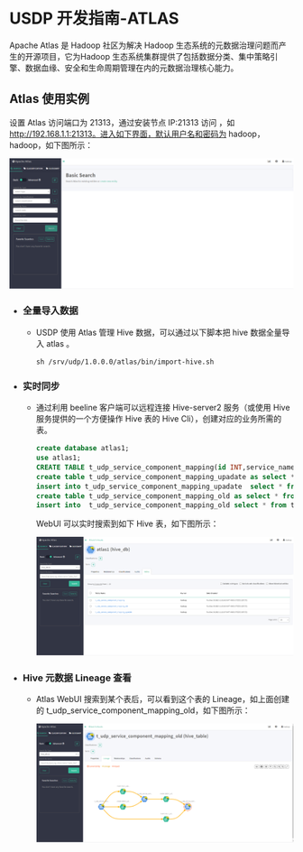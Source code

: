 # USDP 开发指南-ATLAS

Apache Atlas 是 Hadoop 社区为解决 Hadoop 生态系统的元数据治理问题而产生的开源项目，它为Hadoop 生态系统集群提供了包括数据分类、集中策略引擎、数据血缘、安全和生命周期管理在内的元数据治理核心能力。

## Atlas 使用实例

设置 Atlas  访问端口为 21313，通过安装节点 IP:21313 访问 ，如 http://192.168.1.1:21313。进入如下界面，默认用户名和密码为 hadoop，hadoop，如下图所示：

![img](../images/developer/atlas/16073970384716.png)

- ### 全量导入数据
  - USDP 使用 Atlas 管理 Hive 数据，可以通过以下脚本把 hive 数据全量导入 atlas 。

    ```shell
    sh /srv/udp/1.0.0.0/atlas/bin/import-hive.sh
    ```

- ### 实时同步

  - 通过利用 beeline 客户端可以远程连接 Hive-server2 服务（或使用 Hive 服务提供的一个方便操作 Hive 表的 Hive Cli），创建对应的业务所需的表。

    ```sql
    create database atlas1;
    use atlas1;
    CREATE TABLE t_udp_service_component_mapping(id INT,service_name STRING,component_name STRING,max_living_count INT,required INT,create_time INT,update_time INT);
    create table t_udp_service_component_mapping_upadate as select * from t_udp_service_component_mapping;
    insert into t_udp_service_component_mapping_upadate  select * from t_udp_service_component_mapping;
    create table t_udp_service_component_mapping_old as select * from t_udp_service_component_mapping_upadate;
    insert into  t_udp_service_component_mapping_old select * from t_udp_service_component_mapping;
    ```

    WebUI 可以实时搜索到如下 Hive 表，如下图所示：

    ![img](../images/developer/atlas/1607398637701.png)

- ### Hive 元数据 Lineage 查看
  - Atlas WebUI 搜索到某个表后，可以看到这个表的  Lineage，如上面创建的 t_udp_service_component_mapping_old，如下图所示：

    ![img](../images/developer/atlas/16073989954242.png)